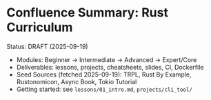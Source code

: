 # Confluence Summary: Rust Curriculum

Status: DRAFT (2025-09-19)

- Modules: Beginner → Intermediate → Advanced → Expert/Core
- Deliverables: lessons, projects, cheatsheets, slides, CI, Dockerfile
- Seed Sources (fetched 2025-09-19): TRPL, Rust By Example, Rustonomicon, Async Book, Tokio Tutorial
- Getting started: see `lessons/01_intro.md`, `projects/cli_tool/`
